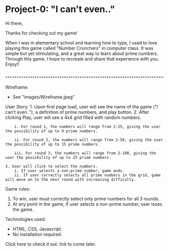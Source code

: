 # Project-0: "I can't even.." 

Hi there,

Thanks for checking out my game! 

When I was in elementary school and learning how to type, I used to love playing this game called "Number Crunchers" in computer class. It was simple but yet stimulating, and a great way to learn about prime numbers. Through this game, I hope to recreate and share that  experience with you. Enjoy!!

        ****************************************************************************************************************

Wireframe:
 - See "images/Wireframe.jpeg"

User Story: 
    1. Upon first page load, user will see the name of the game ("I can't even.."), a definition of prime numbers, and play button.
    2. After clicking Play, user will see a 4x4 grid filled with random numbers.

        i. For round 1, the numbers will range from 2-25, giving the user the possibility of up to 9 prime numbers. 

        ii. For round 2, the numbers will range from 2-50, giving the user the possibility of up to 15 prime numbers.

        iii. For round 3, the numbers will range from 2-100, giving the user the possibility of up to 25 prime numbers.

    3. User will click to select the numbers. 
        i. If user selects a non-prime number, game ends. 
        ii. If user correctly selects all prime numbers in the grid, game will move on to the next round with increasing difficulty. 

Game rules:
1. To win, user must correctly select only prime numbers for all 3 rounds. 
2. At any point in the game, if user selects a non-prime number, user loses the game. 

Technologies used:
 - HTML, CSS, Javascript. 
 - No installation required. 

Click here to check it out: link to come later. 




